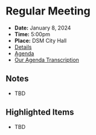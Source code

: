 # Regular Meeting

- **Date:** January 8, 2024
- **Time:** 5:00pm
- **Place:** DSM City Hall
- [Details](https://www.dsm.city/citycouncil_detail_T60_R2696.php)
- [Agenda](https://councildocs.dsm.city/agendas/ag20240108.pdf)
- [Our Agenda Transcription](#/view/agenda~2024~transcription~01-08_RM)

## Notes

- TBD

## Highlighted Items

- TBD
